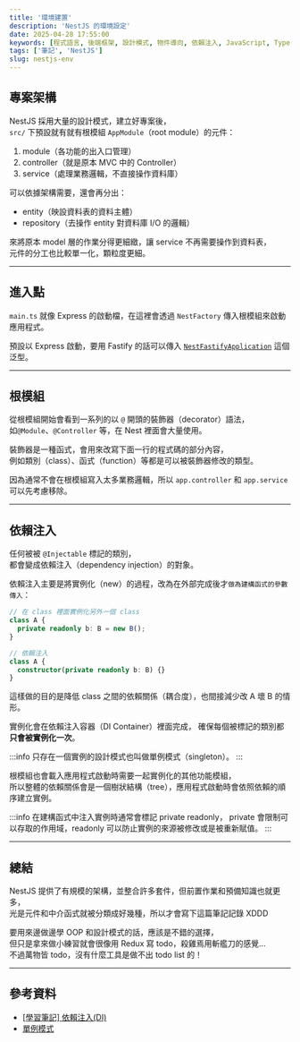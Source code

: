 ```yaml
---
title: '環境建置'
description: 'NestJS 的環境設定'
date: 2025-04-28 17:55:00
keywords: [程式語言, 後端框架, 設計模式, 物件導向, 依賴注入, JavaScript, TypeScript, NestJS, OOP, DI]
tags: ['筆記', 'NestJS']
slug: nestjs-env
---
```


## 專案架構

NestJS 採用大量的設計模式，建立好專案後，  
`src/` 下預設就有就有根模組 `AppModule`（root module）的元件：

1. module（各功能的出入口管理）
2. controller（就是原本 MVC 中的 Controller）
3. service（處理業務邏輯，不直接操作資料庫）

可以依據架構需要，還會再分出：

- entity（映設資料表的資料主體）
- repository（去操作 entity 對資料庫 I/O 的邏輯）

來將原本 model 層的作業分得更細緻，讓 service 不再需要操作到資料表，  
元件的分工也比較單一化，顆粒度更細。

---

## 進入點

`main.ts` 就像 Express 的啟動檔，在這裡會透過 `NestFactory` 傳入根模組來啟動應用程式。

預設以 Express 啟動，要用 Fastify 的話可以傳入 [`NestFastifyApplication`](https://docs.nestjs.com/techniques/mvc#fastify) 這個泛型。

---

## 根模組

從根模組開始會看到一系列的以 `@` 開頭的裝飾器（decorator）語法，  
如`@Module`、`@Controller` 等，在 Nest 裡面會大量使用。

裝飾器是一種函式，會用來改寫下面一行的程式碼的部分內容，  
例如類別（class）、函式（function）等都是可以被裝飾器修改的類型。

因為通常不會在根模組寫入太多業務邏輯，所以 `app.controller` 和 `app.service` 可以先考慮移除。

---

## 依賴注入

任何被被 `@Injectable` 標記的類別，  
都會變成依賴注入（dependency injection）的對象。

依賴注入主要是將實例化（new）的過程，改為在外部完成後才`做為建構函式的參數傳入`：

```ts
// 在 class 裡面實例化另外一個 class
class A {
  private readonly b: B = new B();
}

// 依賴注入
class A {
  constructor(private readonly b: B) {}
}
```

這樣做的目的是降低 class 之間的依賴關係（耦合度），也間接減少改 A 壞 B 的情形。

實例化會在依賴注入容器（DI Container）裡面完成， 確保每個被標記的類別都**只會被實例化一次**。

:::info
只存在一個實例的設計模式也叫做單例模式（singleton）。
:::

根模組也會載入應用程式啟動時需要一起實例化的其他功能模組，  
所以整體的依賴關係會是一個樹狀結構（tree），應用程式啟動時會依照依賴的順序建立實例。

:::info
在建構函式中注入實例時通常會標記 private readonly，
private 會限制可以存取的作用域，readonly 可以防止實例的來源被修改或是被重新賦值。
:::

---

## 總結

NestJS 提供了有規模的架構，並整合許多套件，但前置作業和預備知識也就更多，  
光是元件和中介函式就被分類成好幾種，所以才會寫下這篇筆記記錄 XDDD

要用來邊做邊學 OOP 和設計模式的話，應該是不錯的選擇，  
但只是拿來做小練習就會很像用 Redux 寫 todo，殺雞焉用斬艦刀的感覺...  
不過萬物皆 todo，沒有什麼工具是做不出 todo list 的！

---

## 參考資料

- [[學習筆記] 依賴注入(DI)](https://ithelp.ithome.com.tw/articles/10211847)
- [單例模式](https://zh.wikipedia.org/zh-tw/%E5%8D%95%E4%BE%8B%E6%A8%A1%E5%BC%8F)
